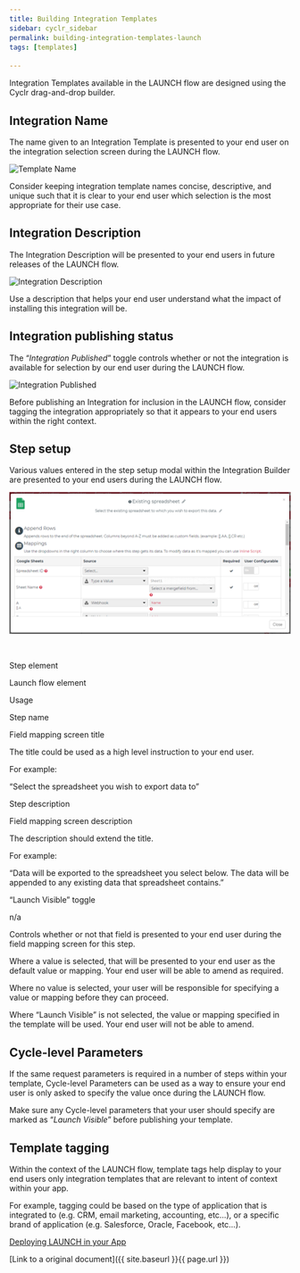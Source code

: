 ```yaml
---
title: Building Integration Templates
sidebar: cyclr_sidebar
permalink: building-integration-templates-launch
tags: [templates]

---
```


Integration Templates available in the LAUNCH flow are designed using the Cyclr drag-and-drop builder.

Integration Name
----------------

The name given to an Integration Template is presented to your end user on the integration selection screen during the LAUNCH flow.

  
![Template Name](./images/template_name.png)

  
Consider keeping integration template names concise, descriptive, and unique such that it is clear to your end user which selection is the most appropriate for their use case.

Integration Description
-----------------------

The Integration Description will be presented to your end users in future releases of the LAUNCH flow.

  
![Integration Description](./images/integration_description.png)

  
Use a description that helps your end user understand what the impact of installing this integration will be.

Integration publishing status
-----------------------------

The “_Integration Published_” toggle controls whether or not the integration is available for selection by our end user during the LAUNCH flow.

  
![Integration Published](./images/integration_published.png)

  
Before publishing an Integration for inclusion in the LAUNCH flow, consider tagging the integration appropriately so that it appears to your end users within the right context.

Step setup
----------

Various values entered in the step setup modal within the Integration Builder are presented to your end users during the LAUNCH flow.

  
![LAUNCH Step Setup](./images/step_setup.png)

 

Step element

Launch flow element

Usage

Step name

Field mapping screen title

The title could be used as a high level instruction to your end user.  
  
For example:  
  
“Select the spreadsheet you wish to export data to”

Step description

Field mapping screen description

The description should extend the title.  
  
For example:  
  
“Data will be exported to the spreadsheet you select below. The data will be appended to any existing data that spreadsheet contains.”

“Launch Visible” toggle

n/a

Controls whether or not that field is presented to your end user during the field mapping screen for this step.  
  
Where a value is selected, that will be presented to your end user as the default value or mapping. Your end user will be able to amend as required.  
  
Where no value is selected, your user will be responsible for specifying a value or mapping before they can proceed.  
  
Where “Launch Visible” is not selected, the value or mapping specified in the template will be used. Your end user will not be able to amend.

Cycle-level Parameters
----------------------

If the same request parameters is required in a number of steps within your template, Cycle-level Parameters can be used as a way to ensure your end user is only asked to specify the value once during the LAUNCH flow.

Make sure any Cycle-level parameters that your user should specify are marked as “_Launch Visible_” before publishing your template.

Template tagging
----------------

Within the context of the LAUNCH flow, template tags help display to your end users only integration templates that are relevant to intent of context within your app.

For example, tagging could be based on the type of application that is integrated to (e.g. CRM, email marketing, accounting, etc…), or a specific brand of application (e.g. Salesforce, Oracle, Facebook, etc…).

[Deploying LAUNCH in your App](./launch-deployment)

[Link to a original document]({{ site.baseurl }}{{ page.url }})
